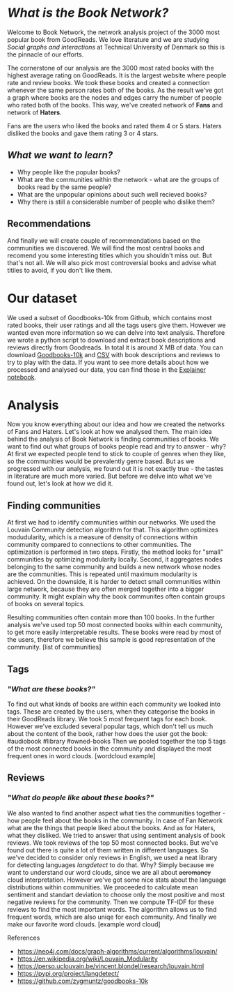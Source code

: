 # *What is the Book Network?*
Welcome to Book Network, the network analysis project of the 3000 most popular book from GoodReads.
We love literature and we are studying *Social graphs and interactions* at Technical University of Denmark so this is the pinnacle of our efforts.


The cornerstone of our analysis are the 3000 most rated books with the highest average rating on GoodReads. It is the largest website where people rate and review books. We took these books and created a connection whenever the same person rates both of the books. As the result we've got a graph where books are the nodes and edges carry the number of people who rated both of the books.
This way, we've created network of **Fans** and network of **Haters**. 

Fans are the users who liked the books and rated them 4 or 5 stars. Haters disliked the books and gave them rating 3 or 4 stars. 

## *What we want to learn?*
- Why people like the popular books? 
- What are the communities within the network - what are the groups of books read by the same people?
- What are the unpopular opinions about such well recieved books? 
- Why there is still a considerable number of people who dislike them?

## Recommendations
And finally we will create couple of recommendations based on the communities we discovered. We will find the most central books and recomend you some interesting titles which you shouldn't miss out. But that's not all. We will also pick most controversial books and advise what titiles to avoid, if you don't like them.


# Our dataset
We used a subset of Goodbooks-10k from Github, which contains most rated books, their user ratings and all the tags users give them. However we wanted even more information so we can delve into text analysis. Therefore we wrote a python script to download and extract book descriptions and reviews directly from Goodreads.
In total it is around X MB of data. You can download [Goodbooks-10k](https://github.com/zygmuntz/goodbooks-10k) and [CSV]() with book descriptions and reviews to try to play with the data. If you want to see more details about how we processed and analysed our data, you can find those in the [Explainer notebook](). 

# Analysis
Now you know everything about our idea and how we created the networks of Fans and Haters. Let's look at how we analysed them.
The main idea behind the analysis of Book Network is finding communities of books. We want to find out what groups of books people read and try to answer - why? At first we expected people tend to stick to couple of genres when they like, so the communities would be prevalently genre based. But as we progressed with our analysis, we found out it is not exactly true - the tastes in literature are much more varied. But before we delve into what we've found out, let's look at how we did it.

## Finding communities
At first we had to identify communities within our networks. We used the Louvain Community detection algorithm for that. 
This algorithm optimizes modudularity, which is a measure of density of connections within community compared to connections to other communities. The optimization is performed in two steps. Firstly, the method looks for "small" communities by optimizing modularity locally. Second, it aggregates nodes belonging to the same community and builds a new network whose nodes are the communities. This is repeated until maximum modularity is achieved. On the downside, it is harder to detect small communities within large network, because they are often merged together into a bigger community. It might explain why the book communites often contain groups of books on several topics. 

Resulting communities often contain more than 100 books. In the further analysis we've used top 50 most connected books within each community, to get more easily interpretable results. These books were read by most of the users, therefore we believe this sample is good representation of the community.
[list of communities]

## Tags
### *"What are these books?"*
To find out what kinds of books are within each community we looked into tags. These are created by the users, when they categorise the books in their GoodReads library. We took 5 most frequent tags for each book. However we've excluded several popular tags, which don't tell us much about the content of the book, rather how does the user got the book: #audiobook #library #owned-books
Then we pooled together the top 5 tags of the most connected books in the community and displayed the most frequent ones in word clouds.
[wordcloud example]


## Reviews
### *"What do people like about these books?"*
We also wanted to find another aspect what ties the communities together - how people feel about the books in the community. In case of Fan Network what are the things that people liked about the books. And as for Haters, what they disliked. 
We tried to answer that using sentiment analysis of book reviews. We took reviews of the top 50 most connected books. But we've found out there is quite a lot of them written in different languages. So we've decided to consider only reviews in English, we used a neat library for detecting languages *langdetect* to do that. Why? Simply because we want to understand our word clouds, since we are all about ~~aeromancy~~ cloud interpretation. However we've got some nice stats about the language distributions within communities.
We proceeded to calculate mean sentiment and standart deviation to choose only the most positive and most negative reviews for the community. Then we compute TF-IDF for these reviews to find the most important words. The algorithm allows us to find frequent words, which are also uniqe for each community. And finally we make our favorite word clouds.
[example word cloud]


References
- https://neo4j.com/docs/graph-algorithms/current/algorithms/louvain/
- https://en.wikipedia.org/wiki/Louvain_Modularity
- https://perso.uclouvain.be/vincent.blondel/research/louvain.html
- https://pypi.org/project/langdetect/
- https://github.com/zygmuntz/goodbooks-10k


